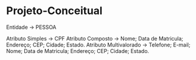 # Projeto-Conceitual

Entidade -> PESSOA

Atributo Simples -> CPF
Atributo Composto -> Nome; Data de Matricula; Endereço; CEP; Cidade; Estado.
Atributo Multivalorado -> Telefone; E-mail; Nome; Data de Matricula; Endereço; CEP; Cidade; Estado.
